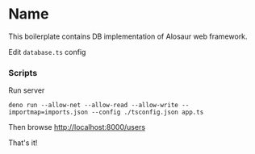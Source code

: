 # Name

This boilerplate contains DB implementation of Alosaur web framework.

Edit `database.ts` config

### Scripts

Run server

```
deno run --allow-net --allow-read --allow-write --importmap=imports.json --config ./tsconfig.json app.ts
```

Then browse [http://localhost:8000/users]()

That's it!
